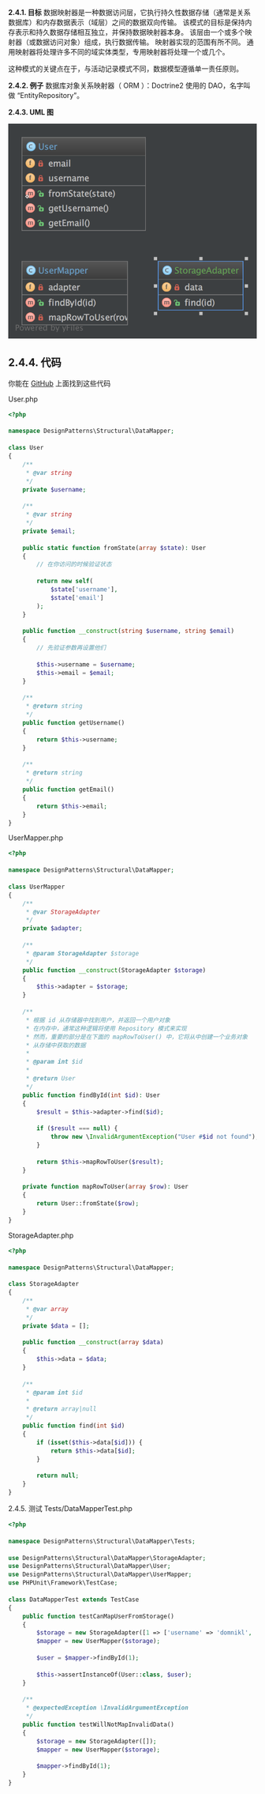 **2.4.1. 目标**
数据映射器是一种数据访问层，它执行持久性数据存储（通常是关系数据库）和内存数据表示（域层）之间的数据双向传输。 该模式的目标是保持内存表示和持久数据存储相互独立，并保持数据映射器本身。 该层由一个或多个映射器（或数据访问对象）组成，执行数据传输。 映射器实现的范围有所不同。 通用映射器将处理许多不同的域实体类型，专用映射器将处理一个或几个。

这种模式的关键点在于，与活动记录模式不同，数据模型遵循单一责任原则。

**2.4.2. 例子**
数据库对象关系映射器（ ORM ）：Doctrine2 使用的 DAO，名字叫做 “EntityRepository”。

**2.4.3. UML 图**

![](../../images/DesignPatterns/DataMapper.png)

## 2.4.4. 代码

你能在 [GitHub](https://github.com/domnikl/DesignPatternsPHP/tree/master/Structural/DataMapper) 上面找到这些代码

User.php
```php
<?php

namespace DesignPatterns\Structural\DataMapper;

class User
{
    /**
     * @var string
     */
    private $username;

    /**
     * @var string
     */
    private $email;
    
    public static function fromState(array $state): User
    {
        // 在你访问的时候验证状态
    
        return new self(
            $state['username'],
            $state['email']
        );
    }
    
    public function __construct(string $username, string $email)
    {
        // 先验证参数再设置他们
    
        $this->username = $username;
        $this->email = $email;
    }
    
    /**
     * @return string
     */
    public function getUsername()
    {
        return $this->username;
    }
    
    /**
     * @return string
     */
    public function getEmail()
    {
        return $this->email;
    }
}
```
UserMapper.php
```php
<?php

namespace DesignPatterns\Structural\DataMapper;

class UserMapper
{
    /**
     * @var StorageAdapter
     */
    private $adapter;

    /**
     * @param StorageAdapter $storage
     */
    public function __construct(StorageAdapter $storage)
    {
        $this->adapter = $storage;
    }
    
    /**
     * 根据 id 从存储器中找到用户，并返回一个用户对象
     * 在内存中，通常这种逻辑将使用 Repository 模式来实现
     * 然而，重要的部分是在下面的 mapRowToUser() 中，它将从中创建一个业务对象
     * 从存储中获取的数据
     *
     * @param int $id
     *
     * @return User
     */
    public function findById(int $id): User
    {
        $result = $this->adapter->find($id);
    
        if ($result === null) {
            throw new \InvalidArgumentException("User #$id not found");
        }
    
        return $this->mapRowToUser($result);
    }
    
    private function mapRowToUser(array $row): User
    {
        return User::fromState($row);
    }
}
```
StorageAdapter.php
```php
<?php

namespace DesignPatterns\Structural\DataMapper;

class StorageAdapter
{
    /**
     * @var array
     */
    private $data = [];

    public function __construct(array $data)
    {
        $this->data = $data;
    }
    
    /**
     * @param int $id
     *
     * @return array|null
     */
    public function find(int $id)
    {
        if (isset($this->data[$id])) {
            return $this->data[$id];
        }
    
        return null;
    }
}
```
2.4.5. 测试
Tests/DataMapperTest.php
```php
<?php

namespace DesignPatterns\Structural\DataMapper\Tests;

use DesignPatterns\Structural\DataMapper\StorageAdapter;
use DesignPatterns\Structural\DataMapper\User;
use DesignPatterns\Structural\DataMapper\UserMapper;
use PHPUnit\Framework\TestCase;

class DataMapperTest extends TestCase
{
    public function testCanMapUserFromStorage()
    {
        $storage = new StorageAdapter([1 => ['username' => 'domnikl', 'email' => 'liebler.dominik@gmail.com']]);
        $mapper = new UserMapper($storage);

        $user = $mapper->findById(1);
    
        $this->assertInstanceOf(User::class, $user);
    }
    
    /**
     * @expectedException \InvalidArgumentException
     */
    public function testWillNotMapInvalidData()
    {
        $storage = new StorageAdapter([]);
        $mapper = new UserMapper($storage);
    
        $mapper->findById(1);
    }
}
```